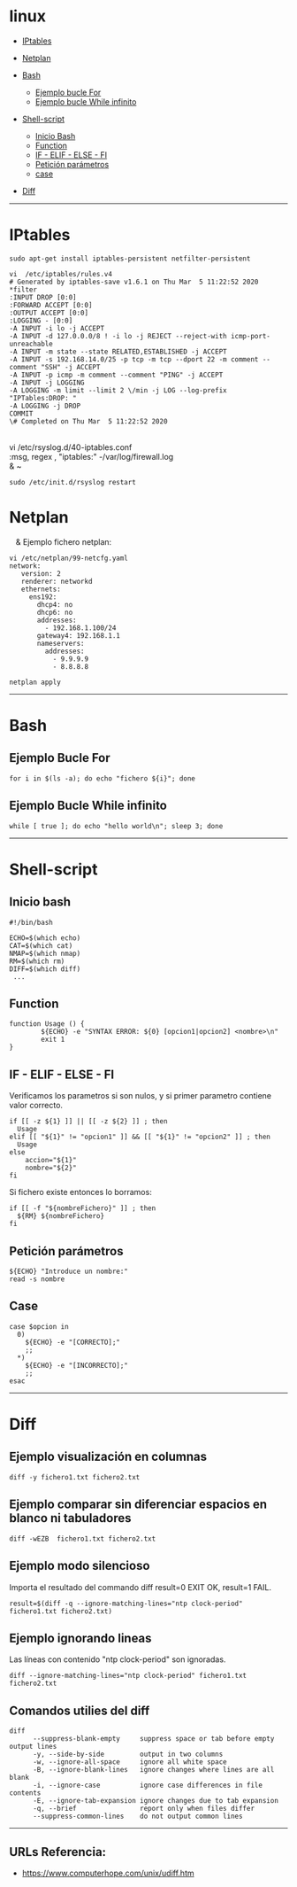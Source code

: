 # linux

- [IPtables](#iptables)

- [Netplan](#netplan)

- [Bash](#bash)
  - [Ejemplo bucle For](#ejemplo-bucle-for)
  - [Ejemplo bucle While infinito](#ejemplo-bucle-while-infinito)  
  
- [Shell-script](#shell-script)
  - [Inicio Bash](#inicio-bash)
  - [Function](#function)
  - [IF - ELIF - ELSE - FI ](#if---elif---else---fi)
  - [Petición parámetros](#petición-parámetros)
  - [case](#case)  
  
- [Diff](#diff)

***

# IPtables

    sudo apt-get install iptables-persistent netfilter-persistent

    vi  /etc/iptables/rules.v4 
    # Generated by iptables-save v1.6.1 on Thu Mar  5 11:22:52 2020
    *filter
    :INPUT DROP [0:0]
    :FORWARD ACCEPT [0:0]
    :OUTPUT ACCEPT [0:0]
    :LOGGING - [0:0]
    -A INPUT -i lo -j ACCEPT
    -A INPUT -d 127.0.0.0/8 ! -i lo -j REJECT --reject-with icmp-port-unreachable
    -A INPUT -m state --state RELATED,ESTABLISHED -j ACCEPT
    -A INPUT -s 192.168.14.0/25 -p tcp -m tcp --dport 22 -m comment --comment "SSH" -j ACCEPT
    -A INPUT -p icmp -m comment --comment "PING" -j ACCEPT
    -A INPUT -j LOGGING
    -A LOGGING -m limit --limit 2 \/min -j LOG --log-prefix "IPTables:DROP: "
    -A LOGGING -j DROP
    COMMIT
    \# Completed on Thu Mar  5 11:22:52 2020 
     
    vi \/etc\/rsyslog.d\/40-iptables.conf    
    :msg, regex
    , "iptables:" -\/var\/log\/firewall.log    
    \& \~
    
    sudo /etc/init.d/rsyslog restart

# Netplan
    \& 
Ejemplo fichero netplan:

    vi /etc/netplan/99-netcfg.yaml 
    network:
       version: 2
       renderer: networkd
       ethernets:
         ens192:
           dhcp4: no
           dhcp6: no
           addresses:
             - 192.168.1.100/24
           gateway4: 192.168.1.1
           nameservers:
             addresses:
               - 9.9.9.9
               - 8.8.8.8 
          
    netplan apply

***

# Bash

## Ejemplo Bucle For
    for i in $(ls -a); do echo "fichero ${i}"; done

## Ejemplo Bucle While infinito
    while [ true ]; do echo "hello world\n"; sleep 3; done

***

# Shell-script

## Inicio bash

    #!/bin/bash
    
    ECHO=$(which echo)
    CAT=$(which cat)
    NMAP=$(which nmap)
    RM=$(which rm)
    DIFF=$(which diff)
     ...

## Function

    function Usage () {
            ${ECHO} -e "SYNTAX ERROR: ${0} [opcion1|opcion2] <nombre>\n"
            exit 1
    }
  
## IF - ELIF - ELSE - FI

Verificamos los parametros si son nulos, y si primer parametro contiene valor correcto.

    if [[ -z ${1} ]] || [[ -z ${2} ]] ; then
      Usage
    elif [[ "${1}" != "opcion1" ]] && [[ "${1}" != "opcion2" ]] ; then
      Usage
    else
    	accion="${1}"
    	nombre="${2}"
    fi

Si fichero existe entonces lo borramos:

    if [[ -f "${nombreFichero}" ]] ; then
      ${RM} ${nombreFichero}
    fi


## Petición parámetros

    ${ECHO} "Introduce un nombre:"
    read -s nombre

## Case 

    case $opcion in
      0)
        ${ECHO} -e "[CORRECTO];"
        ;;
      *)
        ${ECHO} -e "[INCORRECTO];"
        ;;
    esac

***
# Diff

## Ejemplo visualización en columnas

    diff -y fichero1.txt fichero2.txt

## Ejemplo comparar sin diferenciar espacios en blanco ni tabuladores

    diff -wEZB  fichero1.txt fichero2.txt

## Ejemplo modo silencioso

Importa el resultado del commando diff result=0 EXIT OK, result=1 FAIL.

    result=$(diff -q --ignore-matching-lines="ntp clock-period" fichero1.txt fichero2.txt)

## Ejemplo ignorando lineas

Las líneas con contenido "ntp clock-period" son ignoradas.

    diff --ignore-matching-lines="ntp clock-period" fichero1.txt fichero2.txt

## Comandos utilies del diff 

    diff 
          --suppress-blank-empty     suppress space or tab before empty output lines
          -y, --side-by-side         output in two columns
          -w, --ignore-all-space     ignore all white space
          -B, --ignore-blank-lines   ignore changes where lines are all blank
          -i, --ignore-case          ignore case differences in file contents
          -E, --ignore-tab-expansion ignore changes due to tab expansion
          -q, --brief                report only when files differ
          --suppress-common-lines    do not output common lines

***

## URLs Referencia:

- <https://www.computerhope.com/unix/udiff.htm>
